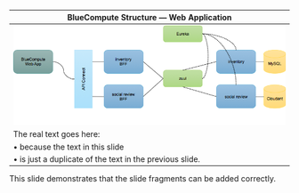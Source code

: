 <!-- .slide: data-background="resources/footer-page.png" data-background-size="contain" data-background-position="bottom"  -->

|BlueCompute Structure — Web Application|
|------------------------------------------------------|
|<img class="plain" src="resources/16-web-app.png" height="100%" width="100%" />|
|The real text goes here:|
|• because the text in this slide|
|• is just a duplicate of the text in the previous slide.|


<aside class="notes">
  <p>
    This slide demonstrates that the slide fragments can be added correctly.
  </p>
</aside>
